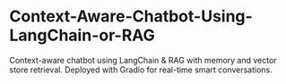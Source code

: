 # Context-Aware-Chatbot-Using-LangChain-or-RAG
Context-aware chatbot using LangChain &amp; RAG with memory and vector store retrieval. Deployed with Gradio for real-time smart conversations.

